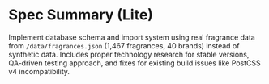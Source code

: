 # Spec Summary (Lite)

Implement database schema and import system using real fragrance data from `/data/fragrances.json` (1,467 fragrances, 40 brands) instead of synthetic data. Includes proper technology research for stable versions, QA-driven testing approach, and fixes for existing build issues like PostCSS v4 incompatibility.